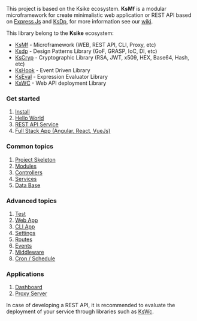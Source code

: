 This project is based on the Ksike ecosystem. **KsMf** is a modular microframework for create minimalistic web application or REST API based on [Express Js](https://expressjs.com/es/) and [KsDp](https://github.com/ameksike/ksdp/wiki), for more information see our [wiki](https://github.com/ameksike/ksmf/wiki).


This library belong to the **Ksike** ecosystem:
- [KsMf](https://www.npmjs.com/package/ksmf) - Microframework (WEB, REST API, CLI, Proxy, etc)
- [Ksdp](https://www.npmjs.com/package/ksdp) - Design Patterns Library (GoF, GRASP, IoC, DI, etc)
- [KsCryp](https://www.npmjs.com/package/kscryp) - Cryptographic Library (RSA, JWT, x509, HEX, Base64, Hash, etc) 
- [KsHook](https://www.npmjs.com/package/kshook) - Event Driven Library
- [KsEval](https://www.npmjs.com/package/kseval) - Expression Evaluator Library 
- [KsWC](https://www.npmjs.com/package/kswc) - Web API deployment Library


### Get started
1. [Install](./doc/intro.install.md)
2. [Hello World](./doc/intro.hello.world.md)
3. [REST API Service](./doc/intro.REST.API.md)
4. [Full Stack App (Angular, React, VueJs)](./doc/intro.fullstack.app.md)

### Common topics
1. [Project Skeleton](./doc/common.project.skeleton.md)
2. [Modules](./doc/common.modules.md)
3. [Controllers](./doc/common.controllers.md)
4. [Services](./doc/common.services.md)
5. [Data Base](./doc/common.DAO.md)

### Advanced topics
1. [Test](./doc/advanced.test.md)
2. [Web App](./doc/advanced.app.web.md) 
3. [CLI App](./doc/advanced.app.cli.md) 
4. [Settings](./doc/advanced.setting.md)
5. [Routes](./doc/advanced.routes.md)
6. [Events](./doc/advanced.events.md)
7. [Middleware](./doc/advanced.middleware.md)
8. [Cron / Schedule](./doc/advanced.cron.md)

### Applications
1. [Dashboard](./doc/application.dashboard.md)
2. [Proxy Server](./doc/application.proxy.server.md)

In case of developing a REST API, it is recommended to evaluate the deployment of your service through libraries such as [KsWc](https://github.com/ameksike/kswc/wiki).  
